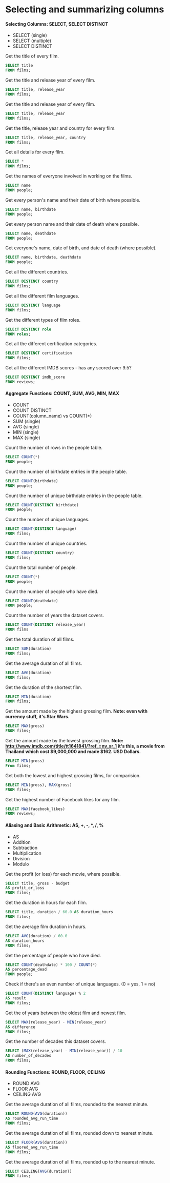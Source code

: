 # Selecting and summarizing columns
#### Selecting Columns: SELECT, SELECT DISTINCT
- SELECT (single)
- SELECT (multiple)
- SELECT DISTINCT

Get the title of every film.
```sql
SELECT title
FROM films;
```

Get the title and release year of every film.
```sql
SELECT title, release_year
FROM films;
```

Get the title and release year of every film.
```sql
SELECT title, release_year
FROM films;
```

Get the title, release year and country for every film.
```sql
SELECT title, release_year, country
FROM films;
```

Get all details for every film.
```sql
SELECT *
FROM films;
```

Get the names of everyone involved in working on the films.
```sql
SELECT name
FROM people;
```

Get every person's name and their date of birth where possible.
```sql
SELECT name, birthdate
FROM people;
```

Get every person name and their date of death where possible.
```sql
SELECT name, deathdate
FROM people;
```

Get everyone's name, date of birth, and date of death (where possible).
```sql
SELECT name, birthdate, deathdate
FROM people;
```

Get all the different countries.
```sql
SELECT DISTINCT country
FROM films;
```

Get all the different film languages.
```sql
SELECT DISTINCT language
FROM films;
```

Get the different types of film roles.
```sql
SELECT DISTINCT role
FROM roles;
```

Get all the different certification categories.
```sql
SELECT DISTINCT certification
FROM films;
```

Get all the different IMDB scores - has any scored over 9.5?
```sql
SELECT DISTINCT imdb_score
FROM reviews;
```

#### Aggregate Functions: COUNT, SUM, AVG, MIN, MAX
- COUNT
- COUNT DISTINCT
- COUNT(column_name) vs COUNT(\*)
- SUM (single)
- AVG (single)
- MIN (single)
- MAX (single)

Count the number of rows in the people table.
```sql
SELECT COUNT(*)
FROM people;
```

Count the number of birthdate entries in the people table.
```sql
SELECT COUNT(birthdate)
FROM people;
```

Count the number of unique birthdate entries in the people table.
```sql
SELECT COUNT(DISTINCT birthdate)
FROM people;
```

Count the number of unique languages.
```sql
SELECT COUNT(DISTINCT language)
FROM films;
```

Count the number of unique countries.
```sql
SELECT COUNT(DISTINCT country)
FROM films;
```

Count the total number of people.
```sql
SELECT COUNT(*)
FROM people;
```

Count the number of people who have died.
```sql
SELECT COUNT(deathdate)
FROM people;
```

Count the number of years the dataset covers.
```sql
SELECT COUNT(DISTINCT release_year)
FROM films
```

Get the total duration of all films.
```sql
SELECT SUM(duration)
FROM films;
```

Get the average duration of all films.
```sql
SELECT AVG(duration)
FROM films;
```

Get the duration of the shortest film.
```sql
SELECT MIN(duration)
FROM films;
```

Get the amount made by the highest grossing film. **Note: even with currency stuff, it's Star Wars.**
```sql
SELECT MAX(gross)
FROM films;
```

Get the amount made by the lowest grossing film. **Note: http://www.imdb.com/title/tt1641841/?ref_=nv_sr_1 it's this, a movie from Thailand which cost $9,000,000 and made $162. USD Dollars.**
```sql
SELECT MIN(gross)
From films;
```

Get both the lowest and highest grossing films, for comparision.
```sql
SELECT MIN(gross), MAX(gross)
FROM films;
```

Get the highest number of Facebook likes for any film.
```sql
SELECT MAX(facebook_likes)
FROM reviews;
```

#### Aliasing and Basic Arithmetic: AS, +, -, \*, /, %
- AS
- Addition
- Subtraction
- Multiplication
- Division
- Modulo

Get the profit (or loss) for each movie, where possible.
```sql
SELECT title, gross - budget
AS profit_or_loss
FROM films;
```

Get the duration in hours for each film.
```sql
SELECT title, duration / 60.0 AS duration_hours
FROM films;
```

Get the average film duration in hours.
```sql
SELECT AVG(duration) / 60.0
AS duration_hours  
FROM films;
```

Get the percentage of people who have died.
```sql
SELECT COUNT(deathdate) * 100 / COUNT(*)
AS percentage_dead
FROM people;
```

Check if there's an even number of unique languages. (0 = yes, 1 = no)
```sql
SELECT COUNT(DISTINCT language) % 2
AS result
FROM films;
```

Get the of years between the oldest film and newest film.
```sql
SELECT MAX(release_year) - MIN(release_year)
AS difference
FROM films;
```

Get the number of decades this dataset covers.
```sql
SELECT (MAX(release_year) - MIN(release_year)) / 10
AS number_of_decades
FROM films;
```

#### Rounding Functions: ROUND, FLOOR, CEILING
- ROUND AVG
- FLOOR AVG
- CEILING AVG

Get the average duration of all films, rounded to the nearest minute.
```sql
SELECT ROUND(AVG(duration))
AS rounded_avg_run_time
FROM films;
```

Get the average duration of all films, rounded down to nearest minute.
```sql
SELECT FLOOR(AVG(duration))
AS floored_avg_run_time
FROM films;
```

Get the average duration of all films, rounded up to the nearest minute.
```sql
SELECT CEILING(AVG(duration))
FROM films;
```
